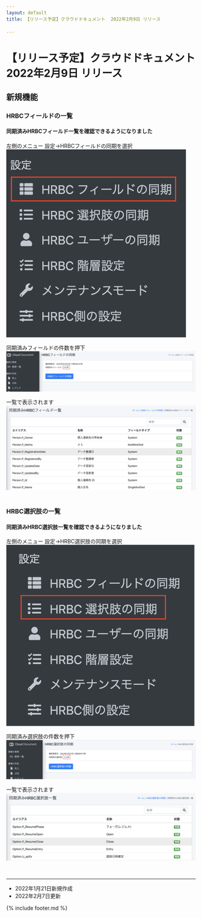 ```yaml
---
layout: default
title: 【リリース予定】クラウドドキュメント  2022年2月9日 リリース

---
```


#  【リリース予定】クラウドドキュメント  2022年2月9日 リリース

## 新規機能

### HRBCフィールドの一覧
#### 同期済みHRBCフィールド一覧を確認できるようになりました<br>
左側のメニュー 設定→HRBCフィールドの同期を選択<br>
![HRBCフィールド一覧](images/20220209/0209_1.png)

同期済みフィールドの件数を押下<br>
![HRBCフィールド一覧](images/20220209/0209_2.png)

一覧で表示されます<br>
![HRBCフィールド一覧](images/20220209/0209_3.png)
<br><br>

### HRBC選択肢の一覧<br>
#### 同期済みHRBC選択肢一覧を確認できるようになりました<br>
左側のメニュー 設定→HRBC選択肢の同期を選択<br>
![HRBC選択肢一覧](images/20220209/0209_4.png)

同期済み選択肢の件数を押下<br>
![HRBC選択肢一覧](images/20220209/0209_5.png)

一覧で表示されます<br>
![HRBC選択肢一覧](images/20220209/0209_6.png)


<br>


-----
* 2022年1月21日新規作成
* 2022年2月7日更新

{% include footer.md %}

